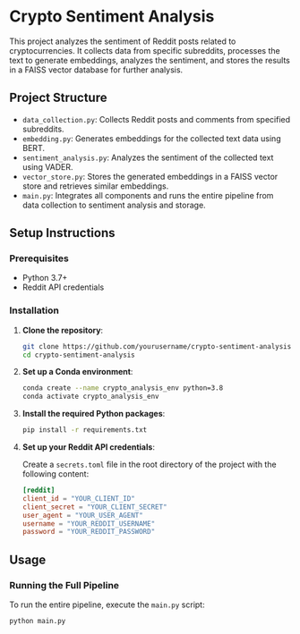 # Crypto Sentiment Analysis

This project analyzes the sentiment of Reddit posts related to cryptocurrencies. It collects data from specific subreddits, processes the text to generate embeddings, analyzes the sentiment, and stores the results in a FAISS vector database for further analysis.

## Project Structure

- `data_collection.py`: Collects Reddit posts and comments from specified subreddits.
- `embedding.py`: Generates embeddings for the collected text data using BERT.
- `sentiment_analysis.py`: Analyzes the sentiment of the collected text using VADER.
- `vector_store.py`: Stores the generated embeddings in a FAISS vector store and retrieves similar embeddings.
- `main.py`: Integrates all components and runs the entire pipeline from data collection to sentiment analysis and storage.

## Setup Instructions

### Prerequisites

- Python 3.7+
- Reddit API credentials

### Installation

1. **Clone the repository**:

    ```sh
    git clone https://github.com/yourusername/crypto-sentiment-analysis.git
    cd crypto-sentiment-analysis
    ```

2. **Set up a Conda environment**:

    ```sh
    conda create --name crypto_analysis_env python=3.8
    conda activate crypto_analysis_env
    ```

3. **Install the required Python packages**:

    ```sh
    pip install -r requirements.txt
    ```

4. **Set up your Reddit API credentials**:

    Create a `secrets.toml` file in the root directory of the project with the following content:

    ```toml
    [reddit]
    client_id = "YOUR_CLIENT_ID"
    client_secret = "YOUR_CLIENT_SECRET"
    user_agent = "YOUR_USER_AGENT"
    username = "YOUR_REDDIT_USERNAME"
    password = "YOUR_REDDIT_PASSWORD"
    ```

## Usage

### Running the Full Pipeline

To run the entire pipeline, execute the `main.py` script:

```sh
python main.py
